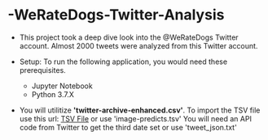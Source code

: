 # -WeRateDogs-Twitter-Analysis

 - This project took a deep dive look into the @WeRateDogs Twitter account.  Almost 2000 tweets were analyzed from this Twitter account.

 - Setup: To run the following application, you would need these prerequisites.
    - Jupyter Notebook
    - Python 3.7.X

 - You will utilitize **'twitter-archive-enhanced.csv'**.
To import the TSV file use this url: [TSV File](https://d17h27t6h515a5.cloudfront.net/topher/2017/August/599fd2ad_image-predictions/image-predictions.tsv) or use 'image-predicts.tsv'
You will need an API code from Twitter to get the third date set or use 'tweet_json.txt'
